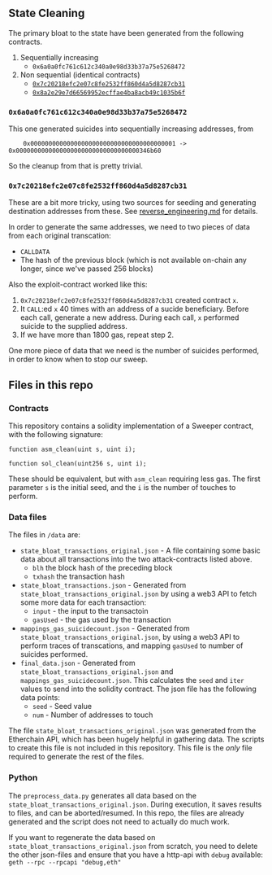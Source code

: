 ## State Cleaning

The primary bloat to the state have been generated from the following contracts. 

1. Sequentially increasing
	* `0x6a0a0fc761c612c340a0e98d33b37a75e5268472`
2. Non sequential (identical contracts)
	* [`0x7c20218efc2e07c8fe2532ff860d4a5d8287cb31`](https://etherscan.io/address/0x7c20218efc2e07c8fe2532ff860d4a5d8287cb31)
	* [`0x8a2e29e7d66569952ecffae4ba8acb49c1035b6f`](https://etherscan.io/address/0x8a2e29e7d66569952ecffae4ba8acb49c1035b6f)



### `0x6a0a0fc761c612c340a0e98d33b37a75e5268472`

This one generated suicides into sequentially increasing addresses, from

		0x0000000000000000000000000000000000000001 -> 0x0000000000000000000000000000000000346b60

So the cleanup from that is pretty trivial. 

### `0x7c20218efc2e07c8fe2532ff860d4a5d8287cb31`

These are a bit more tricky, using two sources for seeding and generating destination addresses from these. See [reverse_engineering.md](reverse_engineering.md) for details. 

In order to generate the same addresses, we need to two pieces of data from each original transcation: 

*  `CALLDATA` 
* The hash of the previous block (which is not available on-chain any longer, since we've passed 256 blocks)


Also the exploit-contract worked like this: 

1. `0x7c20218efc2e07c8fe2532ff860d4a5d8287cb31` created contract `x`. 
2. It `CALL`:ed `x` 40 times with an address of a sucide beneficiary. Before each call, generate a new address. During each call, `x` performed suicide to the supplied address.
3. If we have more than 1800 gas, repeat step 2. 

One more piece of data that we need is the number of suicides performed, in order to know when to stop our sweep.

## Files in this repo


### Contracts

This repository contains a solidity implementation of a Sweeper contract, with the following signature: 

    function asm_clean(uint s, uint i);

    function sol_clean(uint256 s, uint i);

These should be equivalent, but with `asm_clean` requiring less gas. The first parameter `s` is the initial seed, and the `i` is the number of touches to perform. 

### Data files

The files in `/data` are: 

* `state_bloat_transactions_original.json` - A file containing some basic data about all transactions into the two attack-contracts listed above. 
	* `blh` the block hash of the preceding block
	* `txhash` the transaction hash
* `state_bloat_transactions.json` - Generated from `state_bloat_transactions_original.json` by using a web3 API to fetch some more data for each transaction: 
	* `input` - the input to the transactoin
    * `gasUsed` - the gas used by the transaction
* `mappings_gas_suicidecount.json` - Generated from `state_bloat_transactions_original.json`, by using a web3 API to perform traces of transcations, and mapping `gasUsed` to number of suicides performed. 
* `final_data.json` - Generated from  `state_bloat_transactions_original.json` and `mappings_gas_suicidecount.json`. This calculates the `seed` and `iter` values to send into the solidity contract. The json file has the following data points: 
	* `seed` - Seed value
	* `num` - Number of addresses to touch

The file `state_bloat_transactions_original.json` was generated from the Etherchain API, which has been hugely helpful in gathering data. The scripts to create this file is not included in this repository. This file is the _only_ file required to generate the rest of the files. 

### Python 

The `preprocess_data.py` generates all data based on the `state_bloat_transactions_original.json`. During execution, it saves results to files, and can be aborted/resumed. In this repo, the files are already generated and the script does not need to actually do much work. 

If you want to regenerate the data based on `state_bloat_transactions_original.json` from scratch, you need to delete the other json-files and ensure that you have a http-api with `debug` available: `geth --rpc --rpcapi "debug,eth"`